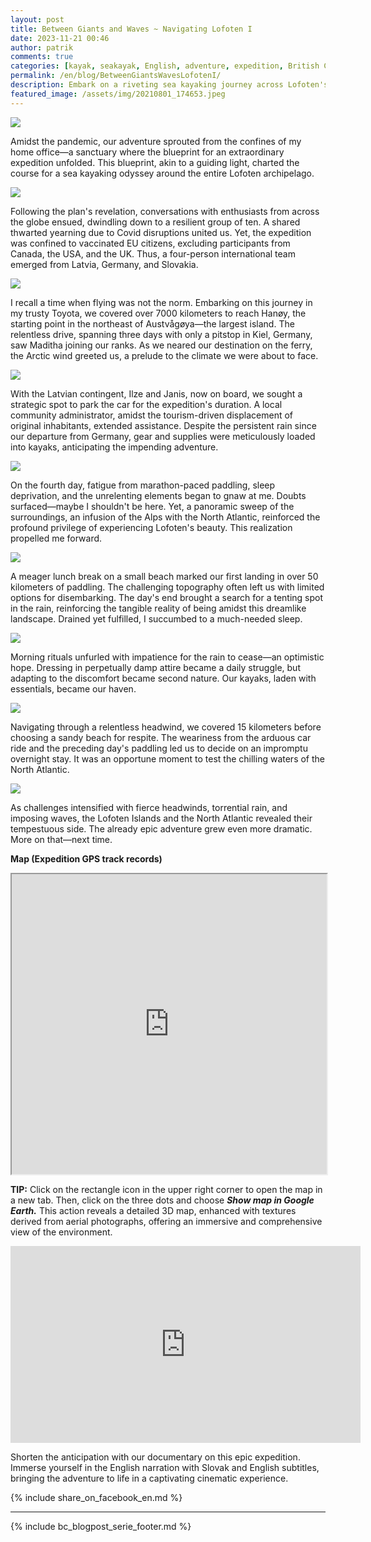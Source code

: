 ```yaml
---
layout: post
title: Between Giants and Waves ~ Navigating Lofoten I
date: 2023-11-21 00:46
author: patrik
comments: true
categories: [kayak, seakayak, English, adventure, expedition, British Columbia, Canada, bear, seal, sealion, whale, outdoor]
permalink: /en/blog/BetweenGiantsWavesLofotenI/
description: Embark on a riveting sea kayaking journey across Lofoten's archipelago, where a diverse international team faced unprecedented challenges. Amidst relentless rain, unforgiving headwinds, and chilling waters, our expedition unfolded, revealing the raw beauty and tempestuous spirit of the North Atlantic. Join us in this gripping adventure.
featured_image: /assets/img/20210801_174653.jpeg
---
```

![](/assets/img/map-lof-2.jpg)

Amidst the pandemic, our adventure sprouted from the confines of my home office—a sanctuary where the blueprint for an extraordinary expedition unfolded. This blueprint, akin to a guiding light, charted the course for a sea kayaking odyssey around the entire Lofoten archipelago.

![](/assets/img/20210816_093138.jpeg)

Following the plan's revelation, conversations with enthusiasts from across the globe ensued, dwindling down to a resilient group of ten. A shared thwarted yearning due to Covid disruptions united us. Yet, the expedition was confined to vaccinated EU citizens, excluding participants from Canada, the USA, and the UK. Thus, a four-person international team emerged from Latvia, Germany, and Slovakia.

![](/assets/img/20210801_174653.jpeg)

I recall a time when flying was not the norm. Embarking on this journey in my trusty Toyota, we covered over 7000 kilometers to reach Hanøy, the starting point in the northeast of Austvågøya—the largest island. The relentless drive, spanning three days with only a pitstop in Kiel, Germany, saw Maditha joining our ranks. As we neared our destination on the ferry, the Arctic wind greeted us, a prelude to the climate we were about to face.

![](/assets/img/OI000004.jpeg)

With the Latvian contingent, Ilze and Janis, now on board, we sought a strategic spot to park the car for the expedition's duration. A local community administrator, amidst the tourism-driven displacement of original inhabitants, extended assistance. Despite the persistent rain since our departure from Germany, gear and supplies were meticulously loaded into kayaks, anticipating the impending adventure.


![](/assets/img/DSC_8226.jpeg)

On the fourth day, fatigue from marathon-paced paddling, sleep deprivation, and the unrelenting elements began to gnaw at me. Doubts surfaced—maybe I shouldn't be here. Yet, a panoramic sweep of the surroundings, an infusion of the Alps with the North Atlantic, reinforced the profound privilege of experiencing Lofoten's beauty. This realization propelled me forward.

![](/assets/img/OI000012.jpeg)

A meager lunch break on a small beach marked our first landing in over 50 kilometers of paddling. The challenging topography often left us with limited options for disembarking. The day's end brought a search for a tenting spot in the rain, reinforcing the tangible reality of being amidst this dreamlike landscape. Drained yet fulfilled, I succumbed to a much-needed sleep.

![](/assets/img/20210818_215104_951.jpeg)

Morning rituals unfurled with impatience for the rain to cease—an optimistic hope. Dressing in perpetually damp attire became a daily struggle, but adapting to the discomfort became second nature. Our kayaks, laden with essentials, became our haven.

![](/assets/img/OI000035.jpeg)

Navigating through a relentless headwind, we covered 15 kilometers before choosing a sandy beach for respite. The weariness from the arduous car ride and the preceding day's paddling led us to decide on an impromptu overnight stay. It was an opportune moment to test the chilling waters of the North Atlantic.

![](/assets/img/lof-map-1.jpg)

As challenges intensified with fierce headwinds, torrential rain, and imposing waves, the Lofoten Islands and the North Atlantic revealed their tempestuous side. The already epic adventure grew even more dramatic. More on that—next time.

**Map (Expedition GPS track records)**  
<iframe src="https://www.google.com/maps/d/embed?mid=1uvY8m_irvSvAgxb1ynELVqx_Ua9ZCkY&ehbc=2E312F" width="100%" height="480"></iframe>

**TIP:** Click on the rectangle icon in the upper right corner to open the map in a new tab. Then, click on the three dots and choose ***Show map in Google Earth.*** This action reveals a detailed 3D map, enhanced with textures derived from aerial photographs, offering an immersive and comprehensive view of the environment.

<iframe width="560" height="315" src="https://www.youtube.com/embed/BV9OnfBjgkk" title="The Lofoten Islands Circumnavigation" frameborder="0" allow="accelerometer; autoplay; clipboard-write; encrypted-media; gyroscope; picture-in-picture" allowfullscreen></iframe>

Shorten the anticipation with our documentary on this epic expedition. Immerse yourself in the English narration with Slovak and English subtitles, bringing the adventure to life in a captivating cinematic experience.

{% include share_on_facebook_en.md %}

---

{% include bc_blogpost_serie_footer.md %}

